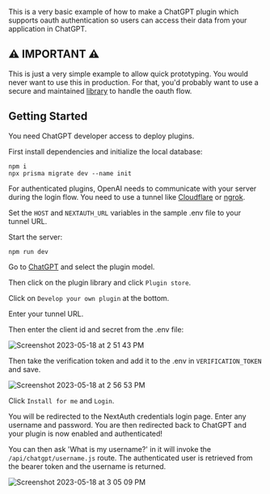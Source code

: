 This is a very basic example of how to make a ChatGPT plugin which supports oauth authentication so users can access their data from your application in ChatGPT.

## ⚠️ IMPORTANT ⚠️
This is just a very simple example to allow quick prototyping. You would never want to use this in production. For that, you'd probably want to use a secure and maintained [library](https://github.com/panva/node-oidc-provider) to handle the oauth flow.

## Getting Started

You need ChatGPT developer access to deploy plugins.

First install dependencies and initialize the local database:
```
npm i
npx prisma migrate dev --name init
```
For authenticated plugins, OpenAI needs to communicate with your server during the login flow. You need to use a tunnel like [Cloudflare](https://developers.cloudflare.com/pages/how-to/preview-with-cloudflare-tunnel/) or [ngrok](https://ngrok.com/).

Set the `HOST` and `NEXTAUTH_URL` variables in the sample .env file to your tunnel URL.

Start the server:
```
npm run dev
```

Go to [ChatGPT](https://chat.openai.com/) and select the plugin model. 

Then click on the plugin library and click `Plugin store`.

Click on `Develop your own plugin` at the bottom.

Enter your tunnel URL.

Then enter the client id and secret from the .env file:

![Screenshot 2023-05-18 at 2 51 43 PM](https://github.com/etown/chatgpt-plugin-oauth-example/assets/357244/2871b5f7-7adc-4ebd-8279-ca22f5759736)

Then take the verification token and add it to the .env in `VERIFICATION_TOKEN` and save.

![Screenshot 2023-05-18 at 2 56 53 PM](https://github.com/etown/chatgpt-plugin-oauth-example/assets/357244/b95ca00b-8df3-4e77-bf6b-76ab23219d16)

Click `Install for me` and `Login`.

You will be redirected to the NextAuth credentials login page. Enter any username and password. You are then redirected back to ChatGPT and your plugin is now enabled and authenticated!

You can then ask 'What is my username?' in it will invoke the `/api/chatgpt/username.js` route. The authenticated user is retrieved from the bearer token and the username is returned.

![Screenshot 2023-05-18 at 3 05 09 PM](https://github.com/etown/chatgpt-plugin-oauth-example/assets/357244/b095fb65-bc65-4cbe-a4b8-e00eb57e2a7a)

